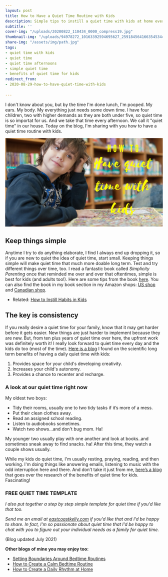 ```yaml
---
layout: post
title: How to Have a Quiet Time Routine with Kids
description: Simple tips to instill a quiet time with kids at home every day.
subtitle: ''
cover-img: "/uploads/20200822_110434_0000_compress19.jpg"
thumbnail-img: "/uploads/94978272_10163392594695627_2591845641663545344_o.jpg"
share-img: "/assets/img/path.jpg"
tags:
- quiet time with kids
- quiet time
- quiet time afternoons
- simple quiet time
- benefits of quiet time for kids
redirect_from:
- 2020-08-29-how-to-have-quiet-time-with-kids

---
```


I don't know about you, but by the time I'm done lunch, I'm pooped. My ears. My body. My everything just needs some down time. I have four children, two with higher demands as they are both under five, so quiet time is so importat for us. And we take that time every afternoon. We call it "quiet time" in our house. Today on the blog, I'm sharing with you how to have a quiet time routine with kids.

![A kid sitting at the table thinking.](/uploads/quiettime.jpg "quiettime")

## Keep things simple

Anytime I try to do anything elaborate, I find I always end up dropping it, so if you are new to quiet the idea of quiet time, start small. Keeping things simple will make quiet time that much more doable long term. Test and try different things over time, too. I read a fantastic book called _Simplicity Parenting_ once that reminded me over and over that oftentimes, simple is best for kids (and adults too!). Here are some tips from the book [here](https://designformankind.com/2018/05/simplicity-parenting/). You can also find the book in my book section in my Amazon shops: [US shop](www.amazon.com/shop/simplehomemom) and [Canadian shop](www.amazon.ca/shop/simplehomemom).

* Related: [How to Instill Habits in Kids](https://www.simplehomemom.com/how-to-instill-habits-in-kids/)

## The key is consistency

If you really desire a quiet time for your family, know that it may get harder before it gets easier. New things are just harder to implement because they are new. But, from ten plus years of quiet time over here, the upfront work was definitely worth it! I really look forward to quiet time every day and the kids do too (most of the time). [Here is a blog](https://nurtureandthriveblog.com/quiet-time-for-kids/) I found on the scientific long term benefits of having a daily quiet time with kids:

1. Provides space for your child's developing creativity.
2. Increases your child's autonomy.
3. Provides a chance to recenter and recharge.

### A look at our quiet time right now

My oldest two boys:

* Tidy their rooms, usually one to two tidy tasks if it’s more of a mess.
* Put their clean clothes away.
* Read an assigned school reading.
* Listen to audiobooks sometimes.
* Watch two shows…and don't bug mom. Ha!

My younger two usually play with one another and look at books..and sometimes sneak away to find snacks. ha! After this time, they watch a couple shows usually.

While my kids do quiet time, I'm usually resting, praying, reading, and then working. I'm doing things like answering emails, listening to music with the odd interruption here and there. And don’t take it just from me, [here’s a blog](https://blog.outschool.com/quiet-time-benefits/) that goes over the research of the benefits of quiet time for kids. Fascinating!

### FREE QUIET TIME TEMPLATE

_I also put together a step by step simple template for quiet time if you'd like that too._ 

_Send me an email at_ [_eastcoastkelly.com_](http://eastcoastkelly.com/) _if you'd like that and I'd be happy to share. In fact, I'm so passionate about quiet time that I'd be happy to chat with you to figure out your individual needs as a family for quiet time._

(Blog updated July 2021)

**Other blogs of mine you may enjoy too:**

* [Setting Boundaries Around Bedtime Routines](https://www.simplehomemom.com/setting-boundaries-around-bedtime-routines/)
* [How to Create a Calm Bedtime Routine](https://www.simplehomemom.com/how-to-create-a-calm-bedtime-routine/)
* [How to Create a Daily Rhythm at Home](https://www.simplehomemom.com/how-to-create-a-daily-rhythm-at-home/)